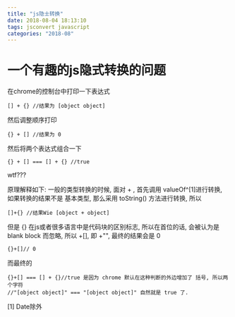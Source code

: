 ```yaml
---
title: "js隐士转换"
date: 2018-08-04 18:13:10
tags: jsconvert javascript
categories: "2018-08"
---
```

# 一个有趣的js隐式转换的问题

在chrome的控制台中打印一下表达式

```
[] + {} //结果为 [object object]
```

然后调整顺序打印


```
{} + [] //结果为 0
```

然后将两个表达式组合一下


```
{} + [] === [] + {} //true
```

wtf???

原理解释如下:
一般的类型转换的时候, 面对 + , 首先调用 valueOf^[1]进行转换, 如果转换的结果不是
基本类型, 那么采用 toString() 方法进行转换, 所以

```
[]+{} //结果Wie [object + object]
```

但是 {} 在js或者很多语言中是代码块的区别标志, 所以在首位的话, 会被认为是 blank block 而忽略, 所以 +[], 即 +"", 最终的结果会是 0

```
{}+[]// 0
```

而最终的

```
{}+[] === [] + {}//true 是因为 chrome 默认在这种判断的外边增加了 括号, 所以两个字符
//"[object object]" === "[object object]" 自然就是 true 了.
```




[1] Date除外

